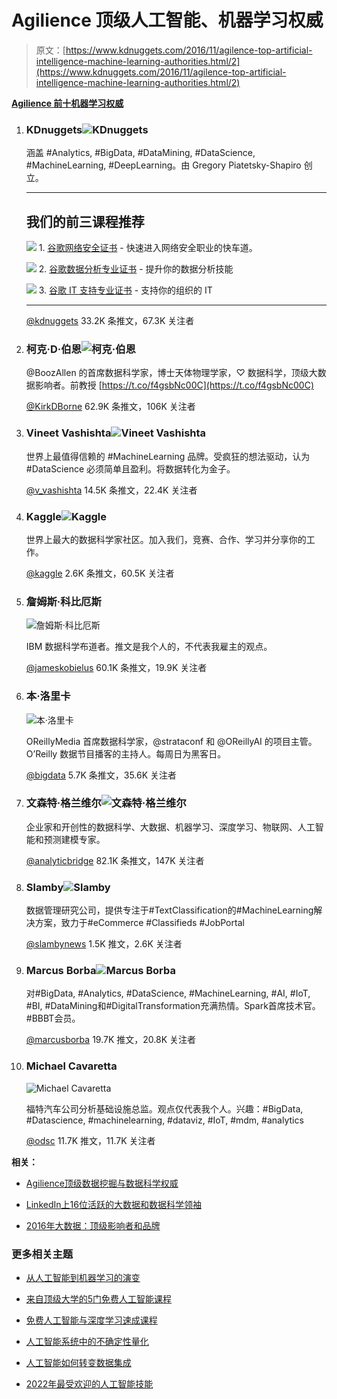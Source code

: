# Agilience 顶级人工智能、机器学习权威

> 原文：[https://www.kdnuggets.com/2016/11/agilence-top-artificial-intelligence-machine-learning-authorities.html/2](https://www.kdnuggets.com/2016/11/agilence-top-artificial-intelligence-machine-learning-authorities.html/2)

**[Agilience 前十机器学习权威](https://agilience.com/en/topic/Machine%20Learning)**

1.  ### KDnuggets![KDnuggets](../Images/c09407efecab966b1b0201670bf2c270.png)

    涵盖 #Analytics, #BigData, #DataMining, #DataScience, #MachineLearning, #DeepLearning。由 Gregory Piatetsky-Shapiro 创立。

    * * *

    ## 我们的前三课程推荐

    ![](../Images/0244c01ba9267c002ef39d4907e0b8fb.png) 1\. [谷歌网络安全证书](https://www.kdnuggets.com/google-cybersecurity) - 快速进入网络安全职业的快车道。

    ![](../Images/e225c49c3c91745821c8c0368bf04711.png) 2\. [谷歌数据分析专业证书](https://www.kdnuggets.com/google-data-analytics) - 提升你的数据分析技能

    ![](../Images/0244c01ba9267c002ef39d4907e0b8fb.png) 3\. [谷歌 IT 支持专业证书](https://www.kdnuggets.com/google-itsupport) - 支持你的组织的 IT

    * * *

    [@kdnuggets](https://twitter.com/kdnuggets) 33.2K 条推文，67.3K 关注者

1.  ### 柯克·D·伯恩![柯克·伯恩](../Images/d0dc7dd3e0a454bfaa86f88559af6c7f.png)

    @BoozAllen 的首席数据科学家，博士天体物理学家，♡ 数据科学，顶级大数据影响者。前教授 [https://t.co/f4gsbNc00C](https://t.co/f4gsbNc00C)

    [@KirkDBorne](https://twitter.com/KirkDBorne) 62.9K 条推文，106K 关注者

1.  ### Vineet Vashishta![Vineet Vashishta](../Images/ec57fcf4bc86e6e2fe8fdb59a47ac70a.png)

    世界上最值得信赖的 #MachineLearning 品牌。受疯狂的想法驱动，认为 #DataScience 必须简单且盈利。将数据转化为金子。

    [@v_vashishta](https://twitter.com/v_vashishta) 14.5K 条推文，22.4K 关注者

1.  ### Kaggle![Kaggle](../Images/6b6af16e76bdfc2755cad4e9d24b5e12.png)

    世界上最大的数据科学家社区。加入我们，竞赛、合作、学习并分享你的工作。

    [@kaggle](https://twitter.com/kaggle) 2.6K 条推文，60.5K 关注者

1.  ### 詹姆斯·科比厄斯

    ![詹姆斯·科比厄斯](../Images/ae86f02dd02012c72a29351fa4730f67.png)

    IBM 数据科学布道者。推文是我个人的，不代表我雇主的观点。

    [@jameskobielus](https://twitter.com/jameskobielus) 60.1K 条推文，19.9K 关注者

1.  ### 本·洛里卡

    ![本·洛里卡](../Images/00abb372439caaaf2f1ca1129b1a6528.png)

    OReillyMedia 首席数据科学家，@strataconf 和 @OReillyAI 的项目主管。O’Reilly 数据节目播客的主持人。每周日为黑客日。

    [@bigdata](https://twitter.com/bigdata) 5.7K 条推文，35.6K 关注者

1.  ### 文森特·格兰维尔![文森特·格兰维尔](../Images/4a3f35f36b5940a7e2a2091fec1f6029.png)

    企业家和开创性的数据科学、大数据、机器学习、深度学习、物联网、人工智能和预测建模专家。

    [@analyticbridge](https://twitter.com/analyticbridge) 82.1K 条推文，147K 关注者

1.  ### Slamby![Slamby](../Images/9b005f47ec7595e38746151e15f1b264.png)

    数据管理研究公司，提供专注于#TextClassification的#MachineLearning解决方案，致力于#eCommerce #Classifieds #JobPortal

    [@slambynews](https://twitter.com/slambynews) 1.5K 推文，2.6K 关注者

1.  ### Marcus Borba![Marcus Borba](../Images/4244e65b8b04b46f0a270e80c9b06931.png)

    对#BigData, #Analytics, #DataScience, #MachineLearning, #AI, #IoT, #BI, #DataMining和#DigitalTransformation充满热情。Spark首席技术官。#BBBT会员。

    [@marcusborba](https://twitter.com/marcusborba) 19.7K 推文，20.8K 关注者

1.  ### Michael Cavaretta

    ![Michael Cavaretta](../Images/df1b2297ece49ffb6b538ffc52e19f3c.png)

    福特汽车公司分析基础设施总监。观点仅代表我个人。兴趣：#BigData, #Datascience, #machinelearning, #dataviz, #IoT, #mdm, #analytics

    [@odsc](https://twitter.com/odsc) 11.7K 推文，11.7K 关注者

**相关：**

+   [Agilience顶级数据挖掘与数据科学权威](/2016/11/agilience-top-data-mining-data-science-authorities.html)

+   [LinkedIn上16位活跃的大数据和数据科学领袖](/2016/09/top-big-data-science-leaders-linkedin.html)

+   [2016年大数据：顶级影响者和品牌](/2016/02/big-data-top-influencers-brands.html)

### 更多相关主题

+   [从人工智能到机器学习的演变](https://www.kdnuggets.com/2022/08/evolution-artificial-intelligence-machine-learning-data-science.html)

+   [来自顶级大学的5门免费人工智能课程](https://www.kdnuggets.com/5-free-artificial-intelligence-courses-from-top-universities)

+   [免费人工智能与深度学习速成课程](https://www.kdnuggets.com/2022/07/free-artificial-intelligence-deep-learning-crash-course.html)

+   [人工智能系统中的不确定性量化](https://www.kdnuggets.com/2022/04/uncertainty-quantification-artificial-intelligencebased-systems.html)

+   [人工智能如何转变数据集成](https://www.kdnuggets.com/2022/04/artificial-intelligence-transform-data-integration.html)

+   [2022年最受欢迎的人工智能技能](https://www.kdnuggets.com/2022/08/indemand-artificial-intelligence-skills-learn-2022.html)
